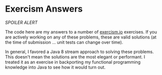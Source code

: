 # Exercism Answers

_SPOILER ALERT_

The code here are my answers to a number of
[exercism.io](http://exercism.io/languages/java/about) exercises. If you are
actively working on any of these problems, these are valid solutions (at the
time of submission ... unit tests can change over time).

In general, I favored a Java 8 stream approach to solving these problems. This
doesn't mean the solutions are the most elegant or performant. I treated it as
an exercise in backporting my functional programming knowledge into Java to see
how it would turn out.
